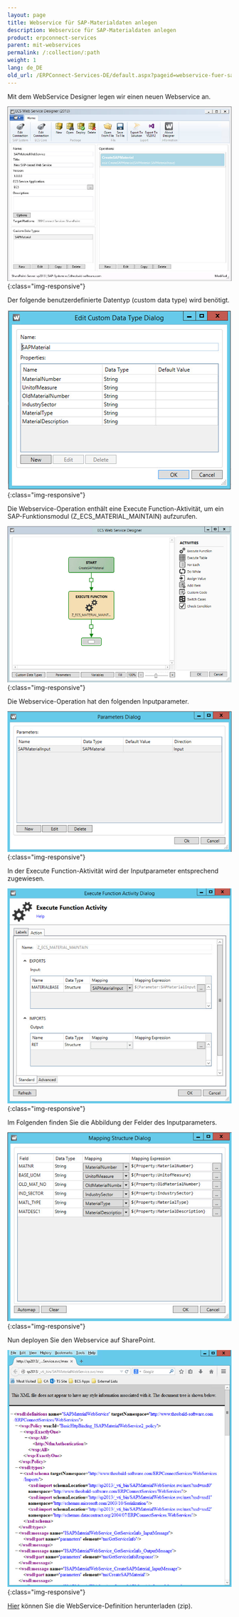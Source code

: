 ```yaml
---
layout: page
title: Webservice für SAP-Materialdaten anlegen
description: Webservice für SAP-Materialdaten anlegen
product: erpconnect-services
parent: mit-webservices
permalink: /:collection/:path
weight: 1
lang: de_DE
old_url: /ERPConnect-Services-DE/default.aspx?pageid=webservice-fuer-sap-materialdaten-anlegen
---
```


Mit dem WebService Designer legen wir einen neuen Webservice an.

![Nintex-Material-WS-Designer](/img/content/Nintex-Material-WS-Designer.jpg){:class="img-responsive"}

Der folgende benutzerdefinierte Datentyp (custom data type) wird benötigt. 

![Nintex-Material-WS-Custom-Data-Type](/img/content/Nintex-Material-WS-Custom-Data-Type.jpg){:class="img-responsive"}

Die Webservice-Operation enthält eine Execute Function-Aktivität, um ein SAP-Funktionsmodul (Z_ECS_MATERIAL_MAINTAIN) aufzurufen.  

![Nintex-Material-WS-Activity](/img/content/Nintex-Material-WS-Activity.jpg){:class="img-responsive"}

Die Webservice-Operation hat den folgenden Inputparameter.

![Nintex-Material-WS-Parameters](/img/content/Nintex-Material-WS-Parameters.jpg){:class="img-responsive"}

In der Execute Function-Aktivität wird der Inputparameter entsprechend zugewiesen.

![Nintex-Material-WS-Function-Activity](/img/content/Nintex-Material-WS-Function-Activity.jpg){:class="img-responsive"}

Im Folgenden finden Sie die Abbildung der Felder des Inputparameters.

![Nintex-Material-WS-Mapping-Structure](/img/content/Nintex-Material-WS-Mapping-Structure.jpg){:class="img-responsive"}

Nun deployen Sie den Webservice auf SharePoint. 

![Nintex-Material-WS-Deployed](/img/content/Nintex-Material-WS-Deployed.jpg){:class="img-responsive"}

[Hier](/img/SAPMaterialWebService.zip) können Sie die WebService-Definition herunterladen (zip).